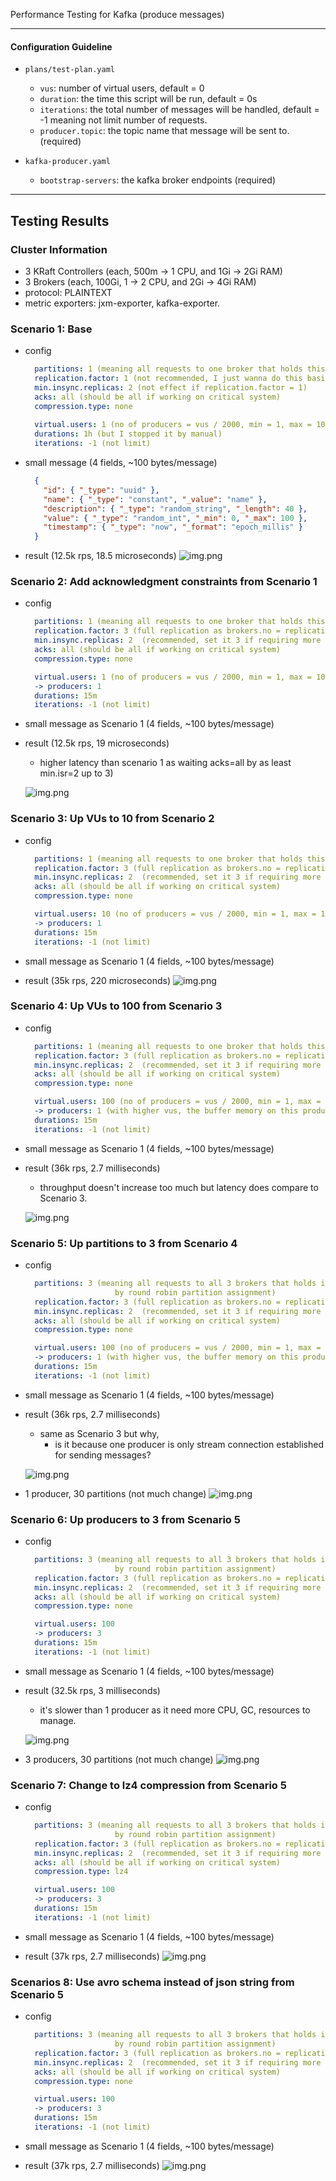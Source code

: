 Performance Testing for Kafka (produce messages)

---

#### Configuration Guideline

- `plans/test-plan.yaml`
  - `vus`: number of virtual users, default = 0
  - `duration`: the time this script will be run, default = 0s
  - `iterations`: the total number of messages will be handled, default = -1 meaning not limit number of requests.
  - `producer.topic`: the topic name that message will be sent to. (required)


- `kafka-producer.yaml`
  - `bootstrap-servers`: the kafka broker endpoints (required)

---

## Testing Results

### Cluster Information

- 3 KRaft Controllers (each, 500m -> 1 CPU, and 1Gi -> 2Gi RAM)
- 3 Brokers (each, 100Gi, 1 -> 2 CPU, and 2Gi -> 4Gi RAM)
- protocol: PLAINTEXT
- metric exporters: jxm-exporter, kafka-exporter.

### Scenario 1: Base

- config
  ```yaml
    partitions: 1 (meaning all requests to one broker that holds this leader partition)
    replication.factor: 1 (not recommended, I just wanna do this basic case for chart data)
    min.insync.replicas: 2 (not effect if replication.factor = 1)
    acks: all (should be all if working on critical system)
    compression.type: none
    
    virtual.users: 1 (no of producers = vus / 2000, min = 1, max = 100)
    durations: 1h (but I stopped it by manual)
    iterations: -1 (not limit)
  ```
- small message (4 fields, ~100 bytes/message)
  ```json
    {
      "id": { "_type": "uuid" },
      "name": { "_type": "constant", "_value": "name" },
      "description": { "_type": "random_string", "_length": 40 },
      "value": { "_type": "random_int", "_min": 0, "_max": 100 },
      "timestamp": { "_type": "now", "_format": "epoch_millis" }
    }
  ```
- result (12.5k rps, 18.5 microseconds)
  ![img.png](asset/tc1.png)

### Scenario 2: Add acknowledgment constraints from Scenario 1

- config
  ```yaml
    partitions: 1 (meaning all requests to one broker that holds this leader partition)
    replication.factor: 3 (full replication as brokers.no = replication.factor)
    min.insync.replicas: 2  (recommended, set it 3 if requiring more durability but slower)
    acks: all (should be all if working on critical system)
    compression.type: none
  
    virtual.users: 1 (no of producers = vus / 2000, min = 1, max = 100)
    -> producers: 1
    durations: 15m
    iterations: -1 (not limit)
  ```
- small message as Scenario 1 (4 fields, ~100 bytes/message)

- result (12.5k rps, 19 microseconds)
  - higher latency than scenario 1 as waiting acks=all by as least min.isr=2 up to 3)

  ![img.png](asset/tc2.png)

### Scenario 3: Up VUs to 10 from Scenario 2

- config
  ```yaml
    partitions: 1 (meaning all requests to one broker that holds this leader partition)
    replication.factor: 3 (full replication as brokers.no = replication.factor)
    min.insync.replicas: 2  (recommended, set it 3 if requiring more durability but slower)
    acks: all (should be all if working on critical system)
    compression.type: none
  
    virtual.users: 10 (no of producers = vus / 2000, min = 1, max = 100)
    -> producers: 1
    durations: 15m
    iterations: -1 (not limit)
  ```
- small message as Scenario 1 (4 fields, ~100 bytes/message)

- result (35k rps, 220 microseconds)
  ![img.png](asset/tc3.png)

### Scenario 4: Up VUs to 100 from Scenario 3

- config
  ```yaml
    partitions: 1 (meaning all requests to one broker that holds this leader partition)
    replication.factor: 3 (full replication as brokers.no = replication.factor)
    min.insync.replicas: 2  (recommended, set it 3 if requiring more durability but slower)
    acks: all (should be all if working on critical system)
    compression.type: none
  
    virtual.users: 100 (no of producers = vus / 2000, min = 1, max = 100)
    -> producers: 1 (with higher vus, the buffer memory on this producer is more useful)
    durations: 15m
    iterations: -1 (not limit)
  ```
- small message as Scenario 1 (4 fields, ~100 bytes/message)

- result (36k rps, 2.7 milliseconds)
  - throughput doesn't increase too much but latency does compare to Scenario 3.

  ![img.png](asset/tc4.png)

### Scenario 5: Up partitions to 3 from Scenario 4

- config
  ```yaml
    partitions: 3 (meaning all requests to all 3 brokers that holds its own leader partitions 
                      by round robin partition assignment)
    replication.factor: 3 (full replication as brokers.no = replication.factor)
    min.insync.replicas: 2  (recommended, set it 3 if requiring more durability but slower)
    acks: all (should be all if working on critical system)
    compression.type: none
  
    virtual.users: 100 (no of producers = vus / 2000, min = 1, max = 100)
    -> producers: 1 (with higher vus, the buffer memory on this producer is more useful)
    durations: 15m
    iterations: -1 (not limit)
  ```
- small message as Scenario 1 (4 fields, ~100 bytes/message)

- result (36k rps, 2.7 milliseconds)
  - same as Scenario 3 but why,
    - is it because one producer is only stream connection established for sending messages?

  ![img.png](asset/tc5.png)

- 1 producer, 30 partitions (not much change)
  ![img.png](asset/tc5-1.png)

### Scenario 6: Up producers to 3 from Scenario 5

- config
  ```yaml
    partitions: 3 (meaning all requests to all 3 brokers that holds its own leader partitions 
                      by round robin partition assignment)
    replication.factor: 3 (full replication as brokers.no = replication.factor)
    min.insync.replicas: 2  (recommended, set it 3 if requiring more durability but slower)
    acks: all (should be all if working on critical system)
    compression.type: none
  
    virtual.users: 100
    -> producers: 3
    durations: 15m
    iterations: -1 (not limit)
  ```
- small message as Scenario 1 (4 fields, ~100 bytes/message)

- result (32.5k rps, 3 milliseconds)
  - it's slower than 1 producer as it need more CPU, GC, resources to manage.

  ![img.png](asset/tc6.png)

- 3 producers, 30 partitions (not much change)
  ![img.png](asset/tc6-1.png)

### Scenario 7: Change to lz4 compression from Scenario 5

- config
  ```yaml
    partitions: 3 (meaning all requests to all 3 brokers that holds its own leader partitions 
                      by round robin partition assignment)
    replication.factor: 3 (full replication as brokers.no = replication.factor)
    min.insync.replicas: 2  (recommended, set it 3 if requiring more durability but slower)
    acks: all (should be all if working on critical system)
    compression.type: lz4
  
    virtual.users: 100
    -> producers: 3
    durations: 15m
    iterations: -1 (not limit)
  ```
- small message as Scenario 1 (4 fields, ~100 bytes/message)

- result (37k rps, 2.7 milliseconds)
  ![img.png](asset/tc7.png)

### Scenarios 8: Use avro schema instead of json string from Scenario 5

- config
  ```yaml
    partitions: 3 (meaning all requests to all 3 brokers that holds its own leader partitions 
                      by round robin partition assignment)
    replication.factor: 3 (full replication as brokers.no = replication.factor)
    min.insync.replicas: 2  (recommended, set it 3 if requiring more durability but slower)
    acks: all (should be all if working on critical system)
    compression.type: none
  
    virtual.users: 100
    -> producers: 3
    durations: 15m
    iterations: -1 (not limit)
  ```
- small message as Scenario 1 (4 fields, ~100 bytes/message)

- result (37k rps, 2.7 milliseconds)
  ![img.png](asset/tc8.png)
